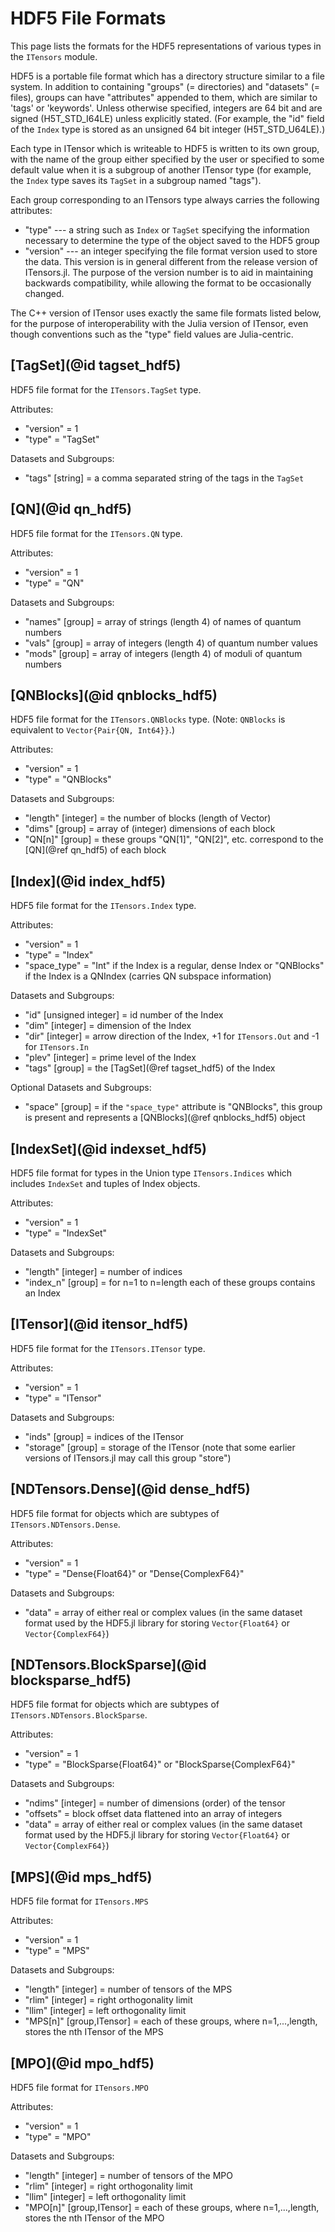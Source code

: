 # HDF5 File Formats

This page lists the formats for the HDF5 representations of 
various types in the `ITensors` module. 

HDF5 is a portable file format which has a directory structure similar 
to a file system. In addition to containing "groups" (= directories)
and "datasets" (= files), groups can have "attributes"
appended to them, which are similar to 'tags' or 'keywords'. 
Unless otherwise specified, integers are 64 bit and are signed
(H5T\_STD\_I64LE) unless explicitly stated. (For example, the "id"
field of the `Index` type is stored as an unsigned 64 bit integer
(H5T\_STD\_U64LE).)

Each type in ITensor which is writeable to HDF5 is written
to its own group, with the name of the group either specified
by the user or specified to some default value when it is 
a subgroup of another ITensor type (for example, the `Index`
type saves its `TagSet` in a subgroup named "tags").

Each group corresponding to an ITensors type always carries
the following attributes:
* "type" --- a string such as `Index` or `TagSet` specifying the information 
  necessary to determine the type of the object saved to the HDF5 group
* "version" --- an integer specifying the file format version used to
  store the data. This version is in general different from the release
  version of ITensors.jl. The purpose of the version number is to aid 
  in maintaining backwards compatibility, while allowing the format
  to be occasionally changed.

The C++ version of ITensor uses exactly the same file formats listed below,
for the purpose of interoperability with the Julia version of ITensor,
even though conventions such as the "type" field values are Julia-centric.


## [TagSet](@id tagset_hdf5)

HDF5 file format for the `ITensors.TagSet` type.

Attributes:
* "version" = 1
* "type" = "TagSet"

Datasets and Subgroups:
* "tags" [string] = a comma separated string of the tags in the `TagSet`


## [QN](@id qn_hdf5)

HDF5 file format for the `ITensors.QN` type.

Attributes:
* "version" = 1
* "type" = "QN"

Datasets and Subgroups:
* "names" [group] = array of strings (length 4) of names of quantum numbers
* "vals" [group] = array of integers (length 4) of quantum number values 
* "mods" [group] = array of integers (length 4) of moduli of quantum numbers


## [QNBlocks](@id qnblocks_hdf5)

HDF5 file format for the `ITensors.QNBlocks` type.
(Note: `QNBlocks` is equivalent to `Vector{Pair{QN, Int64}}`.)

Attributes:
* "version" = 1
* "type" = "QNBlocks"

Datasets and Subgroups:
* "length" [integer] = the number of blocks (length of Vector)
* "dims" [group] = array of (integer) dimensions of each block
* "QN[n]" [group] = these groups "QN[1]", "QN[2]", etc.
  correspond to the [QN](@ref qn_hdf5) of each block


## [Index](@id index_hdf5)

HDF5 file format for the `ITensors.Index` type.

Attributes:
* "version" = 1
* "type" = "Index"
* "space_type" = "Int" if the Index is a regular, dense Index or "QNBlocks" if the Index 
  is a QNIndex (carries QN subspace information)

Datasets and Subgroups:
* "id" [unsigned integer] = id number of the Index
* "dim" [integer] = dimension of the Index
* "dir" [integer] = arrow direction of the Index, +1 for `ITensors.Out` and -1 for `ITensors.In`
* "plev" [integer] = prime level of the Index
* "tags" [group] = the [TagSet](@ref tagset_hdf5) of the Index

Optional Datasets and Subgroups:
* "space" [group] = if the `"space_type"` attribute is "QNBlocks", this group
  is present and represents a [QNBlocks](@ref qnblocks_hdf5) object



## [IndexSet](@id indexset_hdf5)

HDF5 file format for types in the Union type `ITensors.Indices`
which includes `IndexSet` and tuples of Index objects.

Attributes:
* "version" = 1
* "type" = "IndexSet"

Datasets and Subgroups:
* "length" [integer] = number of indices
* "index_n" [group] = for n=1 to n=length each of these groups contains an Index


## [ITensor](@id itensor_hdf5)

HDF5 file format for the `ITensors.ITensor` type.

Attributes:
* "version" = 1
* "type" = "ITensor"

Datasets and Subgroups:
* "inds" [group] = indices of the ITensor
* "storage" [group] = storage of the ITensor
  (note that some earlier versions of ITensors.jl may call this group "store")


## [NDTensors.Dense](@id dense_hdf5)

HDF5 file format for objects which are subtypes of `ITensors.NDTensors.Dense`.

Attributes:
* "version" = 1
* "type" = "Dense{Float64}" or "Dense{ComplexF64}"

Datasets and Subgroups:
* "data" = array of either real or complex values (in the same dataset format used
  by the HDF5.jl library for storing `Vector{Float64}` or `Vector{ComplexF64}`)


## [NDTensors.BlockSparse](@id blocksparse_hdf5)

HDF5 file format for objects which are subtypes of `ITensors.NDTensors.BlockSparse`.

Attributes:
* "version" = 1
* "type" = "BlockSparse{Float64}" or "BlockSparse{ComplexF64}"

Datasets and Subgroups:
* "ndims" [integer] = number of dimensions (order) of the tensor
* "offsets" = block offset data flattened into an array of integers
* "data" = array of either real or complex values (in the same dataset format used
  by the HDF5.jl library for storing `Vector{Float64}` or `Vector{ComplexF64}`)


## [MPS](@id mps_hdf5)

HDF5 file format for `ITensors.MPS`

Attributes:
* "version" = 1
* "type" = "MPS"

Datasets and Subgroups:
* "length" [integer] = number of tensors of the MPS
* "rlim" [integer] = right orthogonality limit
* "llim" [integer] = left orthogonality limit
* "MPS[n]" [group,ITensor] = each of these groups, where n=1,...,length, stores the nth ITensor of the MPS


## [MPO](@id mpo_hdf5)

HDF5 file format for `ITensors.MPO`

Attributes:
* "version" = 1
* "type" = "MPO"

Datasets and Subgroups:
* "length" [integer] = number of tensors of the MPO
* "rlim" [integer] = right orthogonality limit
* "llim" [integer] = left orthogonality limit
* "MPO[n]" [group,ITensor] = each of these groups, where n=1,...,length, stores the nth ITensor of the MPO



